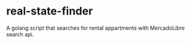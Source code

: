 # real-state-finder
A golang script that searches for rental appartments with MercadoLibre search api.

